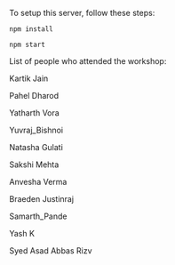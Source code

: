 To setup this server, follow these steps:

`npm install`

`npm start`

List of people who attended the workshop:

Kartik Jain

Pahel Dharod

Yatharth Vora

Yuvraj_Bishnoi

Natasha Gulati

Sakshi Mehta

Anvesha Verma

Braeden Justinraj

Samarth_Pande

Yash K

Syed Asad Abbas Rizv
